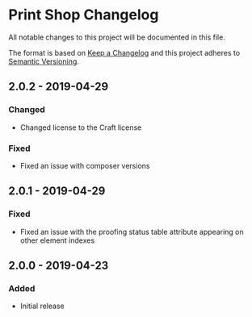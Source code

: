 # Print Shop Changelog

All notable changes to this project will be documented in this file.

The format is based on [Keep a Changelog](http://keepachangelog.com/) and this project adheres to [Semantic Versioning](http://semver.org/).



## 2.0.2 - 2019-04-29
### Changed
- Changed license to the Craft license

### Fixed
- Fixed an issue with composer versions

## 2.0.1 - 2019-04-29
### Fixed
- Fixed an issue with the proofing status table attribute appearing on other element indexes

## 2.0.0 - 2019-04-23
### Added
- Initial release
